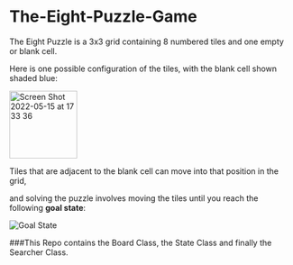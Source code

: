 # The-Eight-Puzzle-Game
The Eight Puzzle is a 3x3 grid containing 8 numbered tiles and one empty or blank cell. 

Here is one possible configuration of the tiles, with the blank cell shown shaded blue:

<img width="120" height="120" alt="Screen Shot 2022-05-15 at 17 33 36" src="https://user-images.githubusercontent.com/92423096/168494867-d3216a2f-dd3c-4257-b7ca-1750e048d2d1.png">

Tiles that are adjacent to the blank cell can move into that position in the grid, 

and solving the puzzle involves moving the tiles until you reach the following **goal state**:

![Goal State](https://user-images.githubusercontent.com/92423096/168494873-31e698da-2a41-4713-9796-c0c70cf74771.png)

###This Repo contains the Board Class, the State Class and finally the Searcher Class. 
